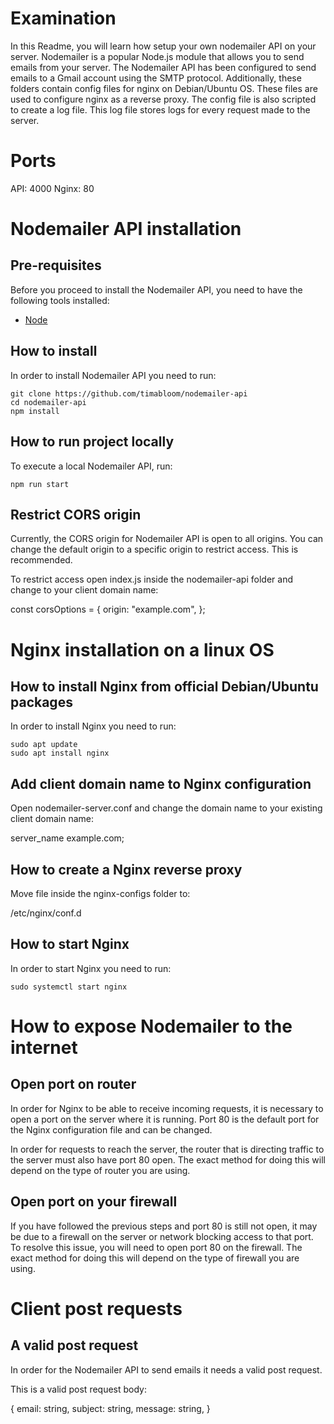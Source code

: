 # Examination

In this Readme, you will learn how setup your own nodemailer API on your server. Nodemailer is a popular Node.js module that allows you to send emails from your server. The Nodemailer API has been configured to send emails to a Gmail account using the SMTP protocol. Additionally, these folders contain config files for nginx on Debian/Ubuntu OS. These files are used to configure nginx as a reverse proxy. The config file is also scripted to create a log file. This log file stores logs for every request made to the server.

# Ports

API: 4000
Nginx: 80

# Nodemailer API installation

## Pre-requisites

Before you proceed to install the Nodemailer API, you need to have the following tools installed:

- [Node](https://nodejs.org/en/)

## How to install

In order to install Nodemailer API you need to run:

```
git clone https://github.com/timabloom/nodemailer-api
cd nodemailer-api
npm install
```

## How to run project locally

To execute a local Nodemailer API, run:

```
npm run start
```

## Restrict CORS origin

Currently, the CORS origin for Nodemailer API is open to all origins. You can change the default origin to a specific origin to restrict access. This is recommended.

To restrict access open index.js inside the nodemailer-api folder and change to your client domain name:

const corsOptions = {
origin: "example.com",
};

# Nginx installation on a linux OS

## How to install Nginx from official Debian/Ubuntu packages

In order to install Nginx you need to run:

```
sudo apt update
sudo apt install nginx
```

## Add client domain name to Nginx configuration

Open nodemailer-server.conf and change the domain name to your existing client domain name:

server_name example.com;

## How to create a Nginx reverse proxy

Move file inside the nginx-configs folder to:

/etc/nginx/conf.d

## How to start Nginx

In order to start Nginx you need to run:

```
sudo systemctl start nginx
```

# How to expose Nodemailer to the internet

## Open port on router

In order for Nginx to be able to receive incoming requests, it is necessary to open a port on the server where it is running. Port 80 is the default port for the Nginx configuration file and can be changed.

In order for requests to reach the server, the router that is directing traffic to the server must also have port 80 open. The exact method for doing this will depend on the type of router you are using.

## Open port on your firewall

If you have followed the previous steps and port 80 is still not open, it may be due to a firewall on the server or network blocking access to that port. To resolve this issue, you will need to open port 80 on the firewall. The exact method for doing this will depend on the type of firewall you are using.

# Client post requests

## A valid post request

In order for the Nodemailer API to send emails it needs a valid post request.

This is a valid post request body:

{
email: string,
subject: string,
message: string,
}
